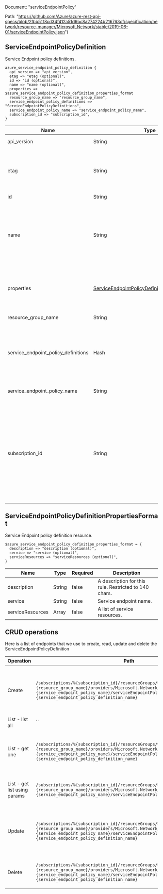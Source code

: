 Document: "serviceEndpointPolicy"


Path: "https://github.com/Azure/azure-rest-api-specs/blob/2fbb5118cd34f412a51d9bc8a274224b216763cf/specification/network/resource-manager/Microsoft.Network/stable/2019-06-01/serviceEndpointPolicy.json")

## ServiceEndpointPolicyDefinition

Service Endpoint policy definitions.

```puppet
azure_service_endpoint_policy_definition {
  api_version => "api_version",
  etag => "etag (optional)",
  id => "id (optional)",
  name => "name (optional)",
  properties => $azure_service_endpoint_policy_definition_properties_format
  resource_group_name => "resource_group_name",
  service_endpoint_policy_definitions => "ServiceEndpointPolicyDefinitions",
  service_endpoint_policy_name => "service_endpoint_policy_name",
  subscription_id => "subscription_id",
}
```

| Name        | Type           | Required       | Description       |
| ------------- | ------------- | ------------- | ------------- |
|api_version | String | true | Client API version. |
|etag | String | false | A unique read-only string that changes whenever the resource is updated. |
|id | String | false | Resource ID. |
|name | String | false | The name of the resource that is unique within a resource group. This name can be used to access the resource. |
|properties | [ServiceEndpointPolicyDefinitionPropertiesFormat](#serviceendpointpolicydefinitionpropertiesformat) | false | Properties of the service endpoint policy definition. |
|resource_group_name | String | true | The name of the resource group. |
|service_endpoint_policy_definitions | Hash | true | Parameters supplied to the create or update service endpoint policy operation. |
|service_endpoint_policy_name | String | true | The name of the service endpoint policy. |
|subscription_id | String | true | The subscription credentials which uniquely identify the Microsoft Azure subscription. The subscription ID forms part of the URI for every service call. |
        
## ServiceEndpointPolicyDefinitionPropertiesFormat

Service Endpoint policy definition resource.

```puppet
$azure_service_endpoint_policy_definition_properties_format = {
  description => "description (optional)",
  service => "service (optional)",
  serviceResources => "serviceResources (optional)",
}
```

| Name        | Type           | Required       | Description       |
| ------------- | ------------- | ------------- | ------------- |
|description | String | false | A description for this rule. Restricted to 140 chars. |
|service | String | false | Service endpoint name. |
|serviceResources | Array | false | A list of service resources. |



## CRUD operations

Here is a list of endpoints that we use to create, read, update and delete the ServiceEndpointPolicyDefinition

| Operation | Path | Verb | Description | OperationID |
| ------------- | ------------- | ------------- | ------------- | ------------- |
|Create|`/subscriptions/%{subscription_id}/resourceGroups/%{resource_group_name}/providers/Microsoft.Network/serviceEndpointPolicies/%{service_endpoint_policy_name}/serviceEndpointPolicyDefinitions/%{service_endpoint_policy_definition_name}`|Put|Creates or updates a service endpoint policy definition in the specified service endpoint policy.|ServiceEndpointPolicyDefinitions_CreateOrUpdate|
|List - list all|``||||
|List - get one|`/subscriptions/%{subscription_id}/resourceGroups/%{resource_group_name}/providers/Microsoft.Network/serviceEndpointPolicies/%{service_endpoint_policy_name}/serviceEndpointPolicyDefinitions/%{service_endpoint_policy_definition_name}`|Get|Get the specified service endpoint policy definitions from service endpoint policy.|ServiceEndpointPolicyDefinitions_Get|
|List - get list using params|`/subscriptions/%{subscription_id}/resourceGroups/%{resource_group_name}/providers/Microsoft.Network/serviceEndpointPolicies/%{service_endpoint_policy_name}/serviceEndpointPolicyDefinitions`|Get|Gets all service endpoint policy definitions in a service end point policy.|ServiceEndpointPolicyDefinitions_ListByResourceGroup|
|Update|`/subscriptions/%{subscription_id}/resourceGroups/%{resource_group_name}/providers/Microsoft.Network/serviceEndpointPolicies/%{service_endpoint_policy_name}/serviceEndpointPolicyDefinitions/%{service_endpoint_policy_definition_name}`|Put|Creates or updates a service endpoint policy definition in the specified service endpoint policy.|ServiceEndpointPolicyDefinitions_CreateOrUpdate|
|Delete|`/subscriptions/%{subscription_id}/resourceGroups/%{resource_group_name}/providers/Microsoft.Network/serviceEndpointPolicies/%{service_endpoint_policy_name}/serviceEndpointPolicyDefinitions/%{service_endpoint_policy_definition_name}`|Delete|Deletes the specified ServiceEndpoint policy definitions.|ServiceEndpointPolicyDefinitions_Delete|
